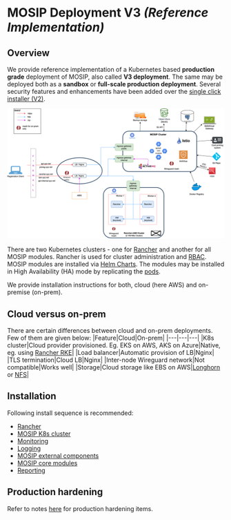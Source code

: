 # MOSIP Deployment V3 _(Reference Implementation)_

## Overview
We provide reference implementation of a Kubernetes based **production grade** deployment of MOSIP, also called **V3 deployment**. The same may be deployed both as a **sandbox** or **full-scale production deployment**. Several security features and enhancements have been added over the [single click installer (V2)](../sandbox-v2).  

![](docs/images/deployment_architecture.png)

There are two Kubernetes clusters - one for [Rancher](https://www.rancher.com/) and another for all MOSIP modules. Rancher is used for cluster administration and [RBAC](https://kubernetes.io/docs/reference/access-authn-authz/rbac/).  MOSIP modules are installed via [Helm Charts](https://github.com/mosip/mosip-helm/tree/1.2.0). The modules may be installed in High Availability (HA) mode by replicating the [pods](https://kubernetes.io/docs/concepts/workloads/pods/).  

We provide installation instructions for both, cloud (here AWS) and on-premise (on-prem). 

## Cloud versus on-prem
There are certain differences between cloud and on-prem deployments. Few of them are given below:
|Feature|Cloud|On-prem|
|---|---|---|
|K8s cluster|Cloud provider provisioned. Eg. EKS on AWS, AKS on Azure|Native, eg. using [Rancher RKE](https://rancher.com/docs/rke/latest/en/)|
|Load balancer|Automatic provision of LB|Nginx|
|TLS termination|Cloud LB|Nginx|
|Inter-node Wireguard network|Not compatible|Works well|
|Storage|Cloud storage like EBS on AWS|[Longhorn](cluster/longhorn) or [NFS](https://en.wikipedia.org/wiki/Network_File_System)|

## Installation
Following install sequence is recommended:
* [Rancher](rancher/README.md) 
* [MOSIP K8s cluster](cluster/README.md)
* [Monitoring](monitoring/README.md)
* [Logging](logging/README.md)
* [MOSIP external components](external/README.md)
* [MOSIP core modules](mosip/README.md)
* [Reporting](reporting/README.md)

## Production hardening
Refer to notes [here](docs/production_checklist.md) for production hardening items.
